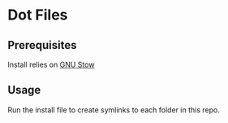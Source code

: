 # Dot Files

## Prerequisites
Install relies on [GNU Stow](https://www.gnu.org/software/stow/)

## Usage
Run the install file to create symlinks to each folder in this repo.
